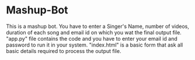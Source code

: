 # Mashup-Bot
This is a mashup bot. 
You have to enter a Singer's Name, number of videos, duration of each song and email id on which you wat the final output file.
"app.py" file contains the code and you have to enter your email id and password to run it in your system.
"index.html" is a basic form that ask all basic details required to process the output file.

